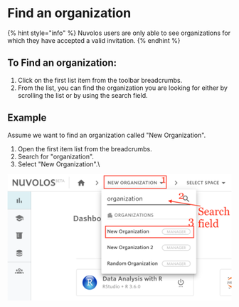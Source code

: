 # Find an organization

{% hint style="info" %}
Nuvolos users are only able to see organizations for which they have accepted a valid invitation.
{% endhint %}

## To Find an organization:

1. Click on the first list item from the toolbar breadcrumbs.
2. From the list, you can find the organization you are looking for either by scrolling the list or by using the search field.

## Example

Assume we want to find an organization called "New Organization".&#x20;

1. Open the first item list from the breadcrumbs.
2. Search for "organization".
3. Select "New Organization".\


![](../../.gitbook/assets/screen-shot-2020-03-23-at-9.28.35-am.png)


